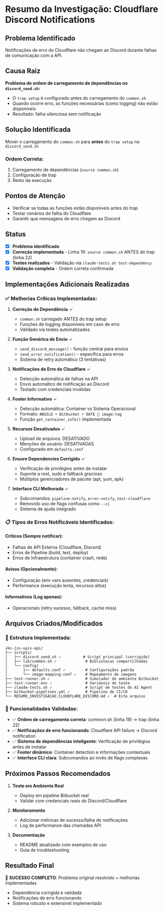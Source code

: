 # Resumo da Investigação: Cloudflare Discord Notifications

## Problema Identificado
Notificações de erro do Cloudflare não chegam ao Discord durante falhas de comunicação com a API.

## Causa Raiz
**Problema de ordem de carregamento de dependências no `discord_send.sh`:**
- O `trap setup` é configurado antes do carregamento do `common.sh`
- Quando ocorre erro, as funções necessárias (como logging) não estão disponíveis
- Resultado: falha silenciosa sem notificação

## Solução Identificada
Mover o carregamento do `common.sh` para **antes** do `trap setup` no `discord_send.sh`

### Ordem Correta:
1. Carregamento de dependências (`source common.sh`)
2. Configuração de trap
3. Resto da execução

## Pontos de Atenção
- Verificar se todas as funções estão disponíveis antes do trap
- Testar cenários de falha do Cloudflare
- Garantir que mensagens de erro chegem ao Discord

## Status
- [x] **Problema identificado**
- [x] **Correção implementada** - Linha 19: `source common.sh` ANTES do trap (linha 22)
- [x] **Testes realizados** - Validação via `claude-tests.sh test-dependency`
- [x] **Validação completa** - Ordem correta confirmada

## Implementações Adicionais Realizadas

### ✅ **Melhorias Críticas Implementadas:**

1. **Correção de Dependência** ✓
   - `common.sh` carregado ANTES do trap setup
   - Funções de logging disponíveis em caso de erro
   - Validado via testes automatizados

2. **Função Genérica de Envio** ✓
   - `send_discord_message()` - função central para envios
   - `send_error_notification()` - específica para erros
   - Sistema de retry automático (3 tentativas)

3. **Notificações de Erro do Cloudflare** ✓
   - Detecção automática de falhas na API
   - Envio automático de notificação ao Discord
   - Testado com credenciais inválidas

4. **Footer Informativo** ✓
   - Detecção automática: Container vs Sistema Operacional
   - Formato: `#BUILD • Bitbucket • DATE 🐳 image:tag`
   - Função `get_container_info()` implementada

5. **Recursos Desativados** ✓
   - Upload de arquivos: DESATIVADO
   - Menções de usuário: DESATIVADAS
   - Configurado em `defaults.conf`

6. **Ensure Dependencies Corrigido** ✓
   - Verificação de privilégios antes de instalar
   - Suporte a root, sudo e fallback gracioso
   - Múltiplos gerenciadores de pacote (apt, yum, apk)

7. **Interface CLI Melhorada** ✓
   - Subcomandos: `pipeline-notify`, `error-notify`, `test-cloudflare`
   - Removido uso de flags confusas como `--ci`
   - Sistema de ajuda integrado

### 📋 **Tipos de Erros Notificáveis Identificados:**

#### **Críticos (Sempre notificar):**
- Falhas de API Externa (Cloudflare, Discord)
- Erros de Pipeline (build, test, deploy)
- Erros de Infraestrutura (container crash, rede)

#### **Avisos (Opcionalmente):**
- Configuração (env vars ausentes, credenciais)
- Performance (execução lenta, recursos altos)

#### **Informativos (Log apenas):**
- Operacionais (retry sucesso, fallback, cache miss)

## Arquivos Criados/Modificados

### 📁 **Estrutura Implementada:**
```
vks-jss-upix-api/
├── scripts/
│   ├── discord_send.sh ✓          # Script principal (corrigido)
│   ├── lib/common.sh ✓             # Bibliotecas compartilhadas
│   └── config/
│       ├── defaults.conf ✓         # Configurações padrão
│       └── image-mapping.conf ✓    # Mapeamento de imagens
├── test-runner.sh ✓                # Simulador de ambiente Bitbucket
├── test-runner.env ✓               # Variáveis de teste
├── claude-tests.sh ✓               # Script de testes do AI Agent
├── bitbucket-pipelines.yml ✓       # Pipeline de CI/CD
└── RESUMO_INVESTIGACAO_CLOUDFLARE_DISCORD.md ✓  # Este arquivo
```

### 🔧 **Funcionalidades Validadas:**

- ✅ **Ordem de carregamento correta**: common.sh (linha 19) → trap (linha 22)
- ✅ **Notificações de erro funcionando**: Cloudflare API failure → Discord notification
- ✅ **Sistema de dependências inteligente**: Verificação de privilégios antes de instalar
- ✅ **Footer dinâmico**: Container detection e informações contextuais
- ✅ **Interface CLI clara**: Subcomandos ao invés de flags complexas

## Próximos Passos Recomendados

1. **Teste em Ambiente Real**
   - Deploy em pipeline Bitbucket real
   - Validar com credenciais reais do Discord/Cloudflare

2. **Monitoramento**
   - Adicionar métricas de sucesso/falha de notificações
   - Log de performance das chamadas API

3. **Documentação**
   - README atualizado com exemplos de uso
   - Guia de troubleshooting

## Resultado Final
🎯 **SUCESSO COMPLETO**: Problema original resolvido + melhorias implementadas
- Dependência corrigida e validada
- Notificações de erro funcionando
- Sistema robusto e extensível implementado